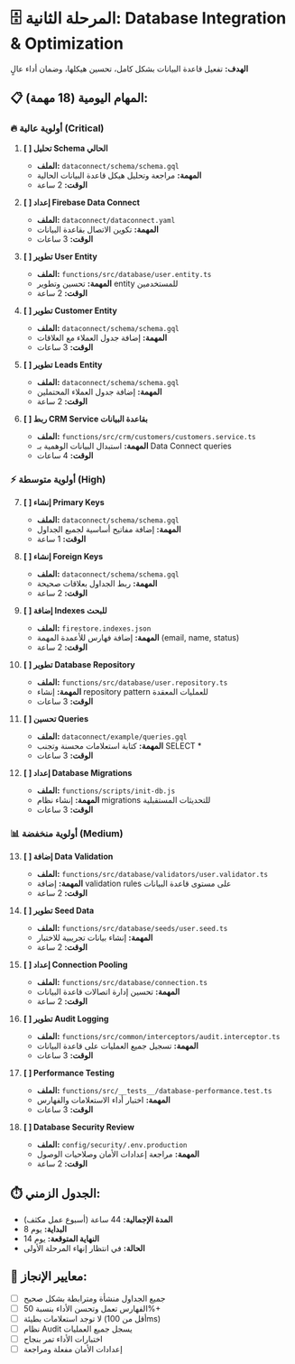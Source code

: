 # 🗄️ المرحلة الثانية: Database Integration & Optimization
**الهدف:** تفعيل قاعدة البيانات بشكل كامل، تحسين هيكلها، وضمان أداء عالٍ

## 📋 **المهام اليومية (18 مهمة):**

### **🔥 أولوية عالية (Critical)**
1. **[ ] تحليل Schema الحالي**
   - **الملف:** `dataconnect/schema/schema.gql`
   - **المهمة:** مراجعة وتحليل هيكل قاعدة البيانات الحالية
   - **الوقت:** 2 ساعة

2. **[ ] إعداد Firebase Data Connect**
   - **الملف:** `dataconnect/dataconnect.yaml`
   - **المهمة:** تكوين الاتصال بقاعدة البيانات
   - **الوقت:** 3 ساعات

3. **[ ] تطوير User Entity**
   - **الملف:** `functions/src/database/user.entity.ts`
   - **المهمة:** تحسين وتطوير entity للمستخدمين
   - **الوقت:** 2 ساعة

4. **[ ] تطوير Customer Entity**
   - **الملف:** `dataconnect/schema/schema.gql`
   - **المهمة:** إضافة جدول العملاء مع العلاقات
   - **الوقت:** 3 ساعات

5. **[ ] تطوير Leads Entity**
   - **الملف:** `dataconnect/schema/schema.gql`
   - **المهمة:** إضافة جدول العملاء المحتملين
   - **الوقت:** 2 ساعة

6. **[ ] ربط CRM Service بقاعدة البيانات**
   - **الملف:** `functions/src/crm/customers/customers.service.ts`
   - **المهمة:** استبدال البيانات الوهمية بـ Data Connect queries
   - **الوقت:** 4 ساعات

### **⚡ أولوية متوسطة (High)**
7. **[ ] إنشاء Primary Keys**
   - **الملف:** `dataconnect/schema/schema.gql`
   - **المهمة:** إضافة مفاتيح أساسية لجميع الجداول
   - **الوقت:** 1 ساعة

8. **[ ] إنشاء Foreign Keys**
   - **الملف:** `dataconnect/schema/schema.gql`
   - **المهمة:** ربط الجداول بعلاقات صحيحة
   - **الوقت:** 2 ساعة

9. **[ ] إضافة Indexes للبحث**
   - **الملف:** `firestore.indexes.json`
   - **المهمة:** إضافة فهارس للأعمدة المهمة (email, name, status)
   - **الوقت:** 2 ساعة

10. **[ ] تطوير Database Repository**
    - **الملف:** `functions/src/database/user.repository.ts`
    - **المهمة:** إنشاء repository pattern للعمليات المعقدة
    - **الوقت:** 3 ساعات

11. **[ ] تحسين Queries**
    - **الملف:** `dataconnect/example/queries.gql`
    - **المهمة:** كتابة استعلامات محسنة وتجنب SELECT *
    - **الوقت:** 3 ساعات

12. **[ ] إعداد Database Migrations**
    - **الملف:** `functions/scripts/init-db.js`
    - **المهمة:** إنشاء نظام migrations للتحديثات المستقبلية
    - **الوقت:** 3 ساعات

### **📊 أولوية منخفضة (Medium)**
13. **[ ] إضافة Data Validation**
    - **الملف:** `functions/src/database/validators/user.validator.ts`
    - **المهمة:** إضافة validation rules على مستوى قاعدة البيانات
    - **الوقت:** 2 ساعة

14. **[ ] تطوير Seed Data**
    - **الملف:** `functions/src/database/seeds/user.seed.ts`
    - **المهمة:** إنشاء بيانات تجريبية للاختبار
    - **الوقت:** 2 ساعة

15. **[ ] إعداد Connection Pooling**
    - **الملف:** `functions/src/database/connection.ts`
    - **المهمة:** تحسين إدارة اتصالات قاعدة البيانات
    - **الوقت:** 2 ساعة

16. **[ ] تطوير Audit Logging**
    - **الملف:** `functions/src/common/interceptors/audit.interceptor.ts`
    - **المهمة:** تسجيل جميع العمليات على قاعدة البيانات
    - **الوقت:** 3 ساعات

17. **[ ] Performance Testing**
    - **الملف:** `functions/src/__tests__/database-performance.test.ts`
    - **المهمة:** اختبار أداء الاستعلامات والفهارس
    - **الوقت:** 3 ساعات

18. **[ ] Database Security Review**
    - **الملف:** `config/security/.env.production`
    - **المهمة:** مراجعة إعدادات الأمان وصلاحيات الوصول
    - **الوقت:** 2 ساعة

## ⏱️ **الجدول الزمني:**
- **المدة الإجمالية:** 44 ساعة (أسبوع عمل مكثف)
- **البداية:** يوم 8
- **النهاية المتوقعة:** يوم 14
- **الحالة:** في انتظار إنهاء المرحلة الأولى

## 🎯 **معايير الإنجاز:**
- [ ] جميع الجداول منشأة ومترابطة بشكل صحيح
- [ ] الفهارس تعمل وتحسن الأداء بنسبة 50%+
- [ ] لا توجد استعلامات بطيئة (أقل من 100ms)
- [ ] نظام Audit يسجل جميع العمليات
- [ ] اختبارات الأداء تمر بنجاح
- [ ] إعدادات الأمان مفعلة ومراجعة